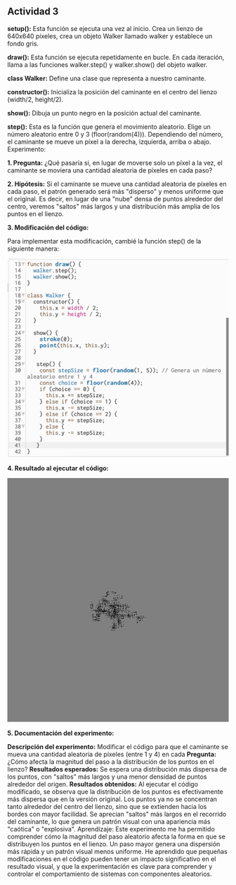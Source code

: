 ## Actividad 3

**setup():** Esta función se ejecuta una vez al inicio. Crea un lienzo de 640x640 píxeles, crea un objeto Walker llamado walker y establece un fondo gris.

**draw():** Esta función se ejecuta repetidamente en bucle. En cada iteración, llama a las funciones walker.step() y walker.show() del objeto walker.

**class Walker:** Define una clase que representa a nuestro caminante.

**constructor():** Inicializa la posición del caminante en el centro del lienzo (width/2, height/2).

**show():** Dibuja un punto negro en la posición actual del caminante.

**step():** Esta es la función que genera el movimiento aleatorio. Elige un número aleatorio entre 0 y 3 (floor(random(4))). Dependiendo del número, el caminante se mueve un píxel a la derecha, izquierda, arriba o abajo.
Experimento:

**1.  Pregunta:** ¿Qué pasaría si, en lugar de moverse solo un píxel a la vez, el caminante se moviera una cantidad aleatoria de píxeles en cada paso?

**2. Hipótesis:**  Si el caminante se mueve una cantidad aleatoria de píxeles en cada paso,  el patrón generado será más "disperso" y menos uniforme que el original.  Es decir,  en lugar de una "nube" densa de puntos alrededor del centro, veremos  "saltos" más largos y una distribución más amplia de los puntos en el lienzo.

**3. Modificación del código:**

Para implementar esta modificación, cambié la función step() de la siguiente manera:

![Imagen del código](../../../../assets/ResultadoCodigoACT3.png)

**4. Resultado al ejecutar el código:**

![Imagen del resultado](../../../../assets/ResultadoSimACT3.png)

**5. Documentación del experimento:**

**Descripción del experimento:** Modificar el código para que el caminante se mueva una cantidad aleatoria de píxeles (entre 1 y 4) en cada 
**Pregunta:** ¿Cómo afecta la magnitud del paso a la distribución de los puntos en el lienzo?
**Resultados esperados:** Se espera una distribución más dispersa de los puntos, con "saltos" más largos y una menor densidad de puntos alrededor del origen.
**Resultados obtenidos:** Al ejecutar el código modificado, se observa que la distribución de los puntos es efectivamente más dispersa que en la versión original. Los puntos ya no se concentran tanto alrededor del centro del lienzo, sino que se extienden hacia los bordes con mayor facilidad. Se aprecian "saltos" más largos en el recorrido del caminante, lo que genera un patrón visual con una apariencia más "caótica" o "explosiva".
Aprendizaje: Este experimento me ha permitido comprender cómo la magnitud del paso aleatorio afecta la forma en que se distribuyen los puntos en el lienzo. Un paso mayor genera una dispersión más rápida y un patrón visual menos uniforme. He aprendido que pequeñas modificaciones en el código pueden tener un impacto significativo en el resultado visual, y que la experimentación es clave para comprender y controlar el comportamiento de sistemas con componentes aleatorios.
